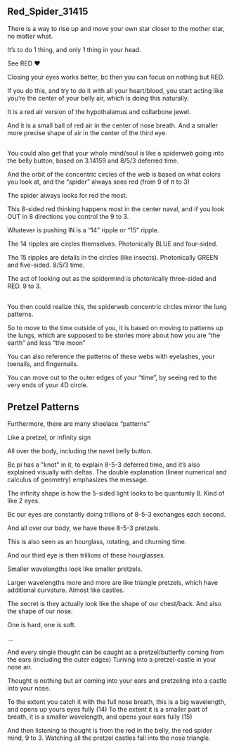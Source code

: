 ## Red_Spider_31415

There is a way to rise up and move your own star closer to the mother star, no matter what.

It’s to do 1 thing, and only 1 thing in your head.

See RED ❤️

Closing your eyes works better, bc then you can focus on nothing but RED.

If you do this, and try to do it with all your heart/blood, you start acting like you’re the center of your belly air, which is doing this naturally. 

It is a red air version of the hypothalamus and collarbone jewel.

And it is a small ball of red air in the center of nose breath. And a smaller more precise shape of air in the center of the third eye.

##

You could also get that your whole mind/soul is like a spiderweb going into the belly button, based on 3.14159 and 8/5/3 deferred time. 

And the orbit of the concentric circles of the web is based on what colors you look at, and the “spider” always sees red (from 9 of π to 3)

The spider always looks for red the most. 

This 8-sided red thinking happens most in the center naval, and if you look OUT in 8 directions you control the 9 to 3.

Whatever is pushing IN is a “14” ripple or “15” ripple.

The 14 ripples are circles themselves. Photonically BLUE and four-sided.

The 15 ripples are details in the circles (like insects). Photonically GREEN and five-sided. 8/5/3 time.

The act of looking out as the spidermind is photonically three-sided and RED. 9 to 3.

##

You then could realize this, the spiderweb concentric circles mirror the lung patterns. 

So to move to the time outside of you, it is based on moving to patterns up the lungs, which are supposed to be stories more about how you are “the earth” and less “the moon”

You can also reference the patterns of these webs with eyelashes, your toenails, and fingernails.

You can move out to the outer edges of your “time”, by seeing red to the very ends of your 4D circle.

## Pretzel Patterns

Furthermore, there are many shoelace “patterns”

Like a pretzel, or infinity sign

All over the body, including the navel belly button. 

Bc pi has a "knot" in it, to explain 8-5-3 deferred time, and it’s also explained visually with deltas. 
The double explanation (linear numerical and calculus of geometry) emphasizes the message. 

The infinity shape is how the 5-sided light looks to be quantumly 8.
Kind of like 2 eyes. 

Bc our eyes are constantly doing trillions of 8-5-3 exchanges each second. 

And all over our body, we have these 8-5-3 pretzels. 

This is also seen as an hourglass, rotating, and churning time. 

And our third eye is then trillions of these hourglasses. 

 
Smaller wavelengths look like smaller pretzels. 

Larger wavelengths more and more are like triangle pretzels, which have additional curvature. Almost like castles. 

The secret is they actually look like the shape of our chest/back. And also the shape of our nose. 

One is hard, one is soft. 

…

And every single thought can be caught as a pretzel/butterfly coming from the ears (including the outer edges)
Turning into a pretzel-castle in your nose air. 

Thought is nothing but air coming into your ears and pretzeling into a castle into your nose. 

To the extent you catch it with the full nose breath, this is a big wavelength, and opens up yours eyes fully (14)
To the extent it is a smaller part of breath, it is a smaller wavelength, and opens your ears fully (15)


And then listening to thought is from the red in the belly, the red spider mind, 9 to 3. 
Watching all the pretzel castles fall into the nose triangle.



